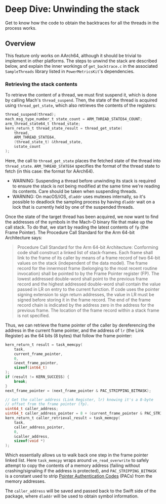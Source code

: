 # Deep Dive: Unwinding the stack

Get to know how the code to obtain the backtraces for all the threads in the process works.

## Overview

This feature only works on AArch64, although it should be trivial to implement in other platforms. The steps to unwind the stack are described below, and explain the inner workings of `get_backtrace.c` in the associated `SampleThreads` library listed in ``PowerMetricsKit``'s dependencies.

### Retrieving the stack contents

To retrieve the content of a thread, we must first suspend it, which is done by calling Mach's `thread_suspend`. Then, the state of the thread is acquired using `thread_get_state`, which also retrieves the contents of the registers:
```c
thread_suspend(thread);
mach_msg_type_number_t state_count = ARM_THREAD_STATE64_COUNT;
arm_thread_state64_t thread_state;
kern_return_t thread_state_result = thread_get_state(
    thread,
    ARM_THREAD_STATE64,
    (thread_state_t) &thread_state,
    &state_count
);
```
Here, the call to `thread_get_state` places the fetched state of the thread into `thread_state`. `ARM_THREAD_STATE64` specifies the format of the thread state to fetch (in this case: the format for AArch64).

- WARNING: Suspending a thread before unwinding its stack is required to ensure the stack is not being modified at the same time we're reading its contents. Care should be taken when suspending threads. 
- WARNING: On macOS/iOS, `dladdr` uses mutexes internally, so it's possible to deadlock the sampling process by having `dladdr` wait on a lock that is currently held by one of the suspended threads.

Once the state of the target thread has been acquired, we now want to find the addresses of the symbols in the Mach-O binary file that make up the call stack. To do that, we start by reading the latest contents of `fp` (the Frame Pointer). The Procedure Call Standard for the Arm 64-bit Architecture says:
> Procedure Call Standard for the Arm 64-bit Architecture: Conforming code shall construct a linked list of stack-frames. Each frame shall link to the frame of its caller by means of a frame record of two 64-bit values on the stack (independent of the data model). The frame record for the innermost frame (belonging to the most recent routine invocation) shall be pointed to by the Frame Pointer register (FP). The lowest addressed double-word shall point to the previous frame record and the highest addressed double-word shall contain the value passed in LR on entry to the current function. If code uses the pointer signing extension to sign return addresses, the value in LR must be signed before storing it in the frame record. The end of the frame record chain is indicated by the address zero in the address for the previous frame. The location of the frame record within a stack frame is not specified.

Thus, we can retrieve the frame pointer of the caller by dereferencing the address in the current frame pointer, and the address of `lr` (the Link Register) as the 64 bits (8 bytes) that follow the frame pointer:
```c
kern_return_t result = task_memcpy(
    task,
    current_frame_pointer,
    0,
    &next_frame_pointer,
    sizeof(int64_t)
);
if (result != KERN_SUCCESS) {
    break;
}
next_frame_pointer = (next_frame_pointer & PAC_STRIPPING_BITMASK);

// Get the caller address (Link Register, lr) knowing it's a 8-byte 
// offset from the frame pointer (fp).
uint64_t caller_address;
uint64_t caller_address_pointer = 8 + (current_frame_pointer & PAC_STRIPPING_BITMASK);
kern_return_t caller_retrieval_result = task_memcpy(
    task,
    caller_address_pointer,
    0,
    &caller_address,
    sizeof(void *)
);
```
Which essentially allows us to walk back one step in the frame pointer linked list. Here `task_memcpy` wraps around `vm_read_overwrite` to safely attempt to copy the contents of a memory address (failing without crashing/signaling if the address is protected), and `PAC_STRIPPING_BITMASK` is a constant used to strip [Pointer Authentication Codes](https://developer.apple.com/documentation/security/preparing_your_app_to_work_with_pointer_authentication?) (PACs) from the memory addresses. 

The `caller_address` will be saved and passed back to the Swift side of the package, where `dladdr` will be used to obtain symbol information.
